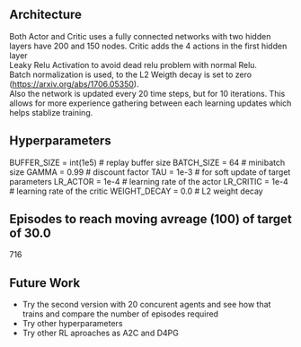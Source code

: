 ## Architecture
Both Actor and Critic uses a fully connected networks with two hidden layers have 200 and 150 nodes. Critic adds the 4 actions in the first hidden layer  
Leaky Relu Activation to avoid dead relu problem with normal Relu.  
Batch normalization is used, to the L2 Weigth decay is set to zero (https://arxiv.org/abs/1706.05350).  
Also the network is updated every 20 time steps, but for 10 iterations. This allows for more experience gathering between each learning updates which helps stablize training.

## Hyperparameters
BUFFER_SIZE = int(1e5)  # replay buffer size
BATCH_SIZE = 64        # minibatch size
GAMMA = 0.99            # discount factor
TAU = 1e-3              # for soft update of target parameters
LR_ACTOR = 1e-4         # learning rate of the actor 
LR_CRITIC = 1e-4       # learning rate of the critic
WEIGHT_DECAY = 0.0   # L2 weight decay


## Episodes to reach moving avreage (100) of target of 30.0
716


## Future Work
* Try the second version with 20 concurent agents and see how that trains and compare the number of episodes required
* Try other hyperparameters
* Try other RL aproaches as A2C and D4PG
